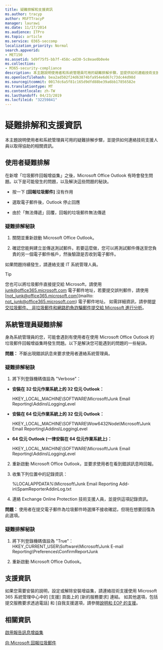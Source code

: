 ```yaml
---
title: 疑難排解和支援資訊
ms.author: tracyp
author: MSFTTracyP
manager: laurawi
ms.date: 11/17/2014
ms.audience: ITPro
ms.topic: article
ms.service: O365-seccomp
localization_priority: Normal
search.appverid:
- MET150
ms.assetid: 5d9f75f5-bb7f-458c-ad30-5c8eae0b0e4e
ms.collection:
- M365-security-compliance
description: 本主題說明使用者和系統管理員可用的疑難排解步驟，並提供如何連絡技術支援人員以取得協助的相關資訊。
ms.openlocfilehash: bea2ad502f24d63874bfa954e6d67c73dc44d98d
ms.sourcegitcommit: 0017dc6a5f81c165d9dfd88be39a6bb17856582e
ms.translationtype: MT
ms.contentlocale: zh-TW
ms.lasthandoff: 04/23/2019
ms.locfileid: "32259841"
---
```

# <a name="troubleshooting-and-support-information"></a>疑難排解和支援資訊

本主題說明使用者和系統管理員可用的疑難排解步驟，並提供如何連絡技術支援人員以取得協助的相關資訊。
  
## <a name="troubleshooting-for-users"></a>使用者疑難排解

在新增「垃圾郵件回報增益集」之後，Microsoft Office Outlook 有時會發生問題。以下是可能發生的問題，以及解決這些問題的秘訣。 
  
- 按一下 **[回報垃圾郵件]** 沒有作用
    
- 選取電子郵件後，Outlook 停止回應
    
- 由於「無法傳遞」回覆，回報的垃圾郵件無法傳遞
    
### <a name="troubleshooting-tip"></a>疑難排解秘訣

1. 關閉並重新啟動 Microsoft Office Outlook。
    
2. 確認您能夠建立並傳送測試郵件。若要這麼做，您可以將測試郵件傳送至您負責的另一個電子郵件帳戶，然後驗證是否收到電子郵件。
    
如果問題持續發生，請連絡支援 IT 系統管理人員。
  
> [!TIP]
> 您也可以將垃圾郵件直接提交給 Microsoft，請使用 [junk@office365.microsoft.com](mailto:junk@office365.microsoft.com) 電子郵件地址，若要提交誤判郵件，請使用 [not_junk@office365.microsoft.com](mailto: not_junk@office365.microsoft.com) 電子郵件地址。 如需詳細資訊，請參閱[提交垃圾郵件、 非垃圾郵件和網路釣魚詐騙郵件提交給 Microsoft 進行分析](submit-spam-non-spam-and-phishing-scam-messages-to-microsoft-for-analysis.md)。 
  
## <a name="troubleshooting-for-administrators"></a>系統管理員疑難排解

身為系統管理員的您，可能會遇到有使用者在使用 Microsoft Office Outlook 的垃圾郵件回報增益集時發生問題。以下是解決您可能遇到的問題的一些秘訣。 
  
 **問題：** 不斷出現錯誤訊息來要求使用者連絡系統管理員。 
  
### <a name="troubleshooting-tip"></a>疑難排解秘訣

1. 將下列登錄機碼值設為 "Verbose"：
    
  - **安裝在 32 位元作業系統上的 32 位元 Outlook：**
    
    HKEY_LOCAL_MACHINE\SOFTWARE\Microsoft\Junk Email Reporting\Addins\LoggingLevel
    
  - **安裝在 64 位元作業系統上的 32 位元 Outlook：**
    
    HKEY_LOCAL_MACHINE\SOFTWARE\Wow6432Node\Microsoft\Junk Email Reporting\Addins\LoggingLevel
    
  - **64 位元 Outlook (一律安裝在 64 位元作業系統上)：**
    
    HKEY_LOCAL_MACHINE\SOFTWARE\Microsoft\Junk Email Reporting\Addins\LoggingLevel
    
2. 重新啟動 Microsoft Office Outlook，並要求使用者在看到錯誤訊息時回報。
    
3. 收集下列位置中的記錄資訊： 
    
    %LOCALAPPDATA%\Microsoft\Junk Email Reporting Add-in\SpamReporterAddinLog.txt
    
4. 連絡 Exchange Online Protection 技術支援人員，並提供這項記錄資訊。 
    
 **問題：** 使用者在提交電子郵件為垃圾郵件時選擇不接收確認，但現在想要回復為此選項。 
  
### <a name="troubleshooting-tip"></a>疑難排解秘訣

1. 將下列登錄機碼值設為 "True"：HKEY_CURRENT_USER\Software\Microsoft\Junk E-mail Reporting\Preferences\ConfirmReportJunk
    
2. 重新啟動 Microsoft Office Outlook。
    
## <a name="support-information"></a>支援資訊

如果您需要安裝的說明，設定或解除安裝增益集，請連絡技術支援使用 Microsoft 365 系統管理中心中的 [支援] 頁面上的 [新的服務要求] 連結。 如其他選項，包括提交服務要求透過電話] 和 [自我支援選項，請參閱[說明和 EOP 的支援](eop/help-and-support-for-eop.md)。
  
## <a name="for-more-information"></a>相關資訊

[啟用報告訊息增益集](https://support.office.com/article/4250c4bc-6102-420b-9e0a-a95064837676)
  
[向 Microsoft 回報垃圾郵件](report-junk-email-messages-to-microsoft.md)
  

